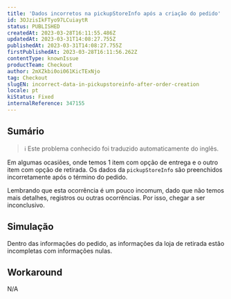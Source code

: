 ```yaml
---
title: 'Dados incorretos na pickupStoreInfo após a criação do pedido'
id: 3OJzisIkFTyo97LCuiaytR
status: PUBLISHED
createdAt: 2023-03-28T16:11:55.486Z
updatedAt: 2023-03-31T14:08:27.755Z
publishedAt: 2023-03-31T14:08:27.755Z
firstPublishedAt: 2023-03-28T16:11:56.262Z
contentType: knownIssue
productTeam: Checkout
author: 2mXZkbi0oi061KicTExNjo
tag: Checkout
slugEN: incorrect-data-in-pickupstoreinfo-after-order-creation
locale: pt
kiStatus: Fixed
internalReference: 347155
---
```


## Sumário

>ℹ️ Este problema conhecido foi traduzido automaticamente do inglês.


Em algumas ocasiões, onde temos 1 item com opção de entrega e o outro item com opção de retirada. Os dados da `pickupStoreInfo` são preenchidos incorretamente após o término do pedido.

Lembrando que esta ocorrência é um pouco incomum, dado que não temos mais detalhes, registros ou outras ocorrências. Por isso, chegar a ser inconclusivo.


##

## Simulação


Dentro das informações do pedido, as informações da loja de retirada estão incompletas com informações nulas.



##

## Workaround


N/A




